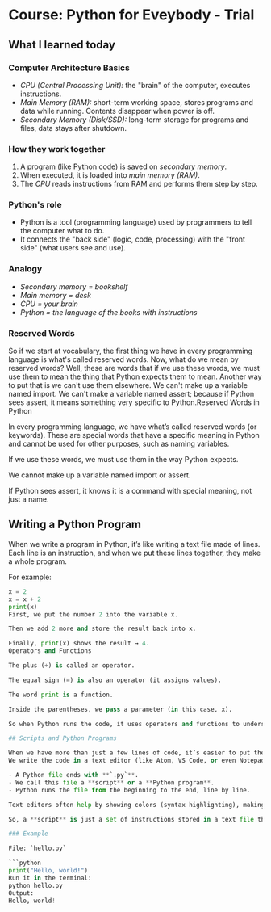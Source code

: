 # Course: Python for Eveybody - Trial
## What I learned today
### Computer Architecture Basics

- *CPU (Central Processing Unit):* the "brain" of the computer, executes instructions.  
- *Main Memory (RAM):* short-term working space, stores programs and data while running. Contents disappear when power is off.  
- *Secondary Memory (Disk/SSD):* long-term storage for programs and files, data stays after shutdown.  

### How they work together
1. A program (like Python code) is saved on *secondary memory*.  
2. When executed, it is loaded into *main memory (RAM)*.  
3. The *CPU* reads instructions from RAM and performs them step by step.  

### Python's role
- Python is a tool (programming language) used by programmers to tell the computer what to do.  
- It connects the "back side" (logic, code, processing) with the "front side" (what users see and use).  

### Analogy
- *Secondary memory = bookshelf*  
- *Main memory = desk*  
- *CPU = your brain*  
- *Python = the language of the books with instructions*

### Reserved Words
So if we start at vocabulary, the first thing we have in every programming language is what's called reserved words. Now, what do we mean by reserved words? Well, these are words that if we use these words, we must use them to mean the thing that Python expects them to mean. Another way to put that is we can't use them elsewhere. We can't make up a variable named import. We can't make a variable named assert; because if Python sees assert, it means something very specific to Python.Reserved Words in Python

In every programming language, we have what’s called reserved words (or keywords).
These are special words that have a specific meaning in Python and cannot be used for other purposes, such as naming variables.

If we use these words, we must use them in the way Python expects.

We cannot make up a variable named import or assert.

If Python sees assert, it knows it is a command with special meaning, not just a name.

## Writing a Python Program

When we write a program in Python, it’s like writing a text file made of lines.  
Each line is an instruction, and when we put these lines together, they make a whole program.  

For example:  

```python
x = 2
x = x + 2
print(x)
First, we put the number 2 into the variable x.

Then we add 2 more and store the result back into x.

Finally, print(x) shows the result → 4.
Operators and Functions

The plus (+) is called an operator.

The equal sign (=) is also an operator (it assigns values).

The word print is a function.

Inside the parentheses, we pass a parameter (in this case, x).

So when Python runs the code, it uses operators and functions to understand what we mean.

## Scripts and Python Programs

When we have more than just a few lines of code, it’s easier to put them into a **file** instead of typing everything directly into Python.  
We write the code in a text editor (like Atom, VS Code, or even Notepad) and save it.  

- A Python file ends with **`.py`**.  
- We call this file a **script** or a **Python program**.  
- Python runs the file from the beginning to the end, line by line.  

Text editors often help by showing colors (syntax highlighting), making code easier to read, and even pointing out mistakes.  

So, a **script** is just a set of instructions stored in a text file that Python can run.  

### Example

File: `hello.py`

```python
print("Hello, world!")
Run it in the terminal:
python hello.py
Output:
Hello, world!
